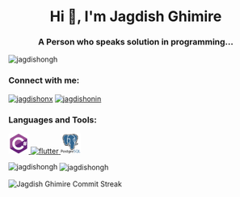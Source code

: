 <h1 align="center">Hi 👋, I'm Jagdish Ghimire</h1>
<h3 align="center">A Person who speaks solution in programming...</h3>

<p align="left"> <img src="https://komarev.com/ghpvc/?username=jagdishongh&label=Profile%20views&color=0e75b6&style=flat" alt="jagdishongh" /> </p>

<h3 align="left">Connect with me:</h3>
<p align="left">
<a href="https://twitter.com/jagdishonx" target="blank"><img align="center" src="https://raw.githubusercontent.com/rahuldkjain/github-profile-readme-generator/master/src/images/icons/Social/twitter.svg" alt="jagdishonx" height="30" width="40" /></a>
<a href="https://linkedin.com/in/jagdishonin" target="blank"><img align="center" src="https://raw.githubusercontent.com/rahuldkjain/github-profile-readme-generator/master/src/images/icons/Social/linked-in-alt.svg" alt="jagdishonin" height="30" width="40" /></a>
</p>

<h3 align="left">Languages and Tools:</h3>
<p align="left"> <a href="https://www.w3schools.com/cs/" target="_blank" rel="noreferrer"> <img src="https://raw.githubusercontent.com/devicons/devicon/master/icons/csharp/csharp-original.svg" alt="csharp" width="40" height="40"/> </a> <a href="https://flutter.dev" target="_blank" rel="noreferrer"> <img src="https://www.vectorlogo.zone/logos/flutterio/flutterio-icon.svg" alt="flutter" width="40" height="40"/> </a> <a href="https://www.postgresql.org" target="_blank" rel="noreferrer"> <img src="https://raw.githubusercontent.com/devicons/devicon/master/icons/postgresql/postgresql-original-wordmark.svg" alt="postgresql" width="40" height="40"/> </a> </p>

<p><img align="left" src="https://github-readme-stats.vercel.app/api/top-langs?username=jagdishongh&show_icons=true&locale=en&layout=compact" alt="jagdishongh" /></p>

<p>&nbsp;<img align="center" src="https://github-readme-stats.vercel.app/api?username=jagdishongh&show_icons=true&locale=en" alt="jagdishongh" /></p>

<p><img align="center" src="https://streak-stats.demolab.com/?user=JagdishOnGH" alt="Jagdish Ghimire Commit Streak" /></p>
